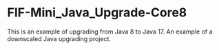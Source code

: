 # FIF-Mini_Java_Upgrade-Core8
This is an example of upgrading from Java 8 to Java 17. An example of a downscaled Java upgrading project.
